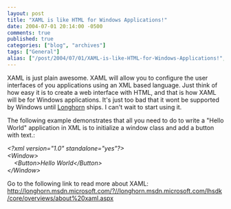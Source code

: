 ```yaml
---
layout: post
title: "XAML is like HTML for Windows Applications!"
date: 2004-07-01 20:14:00 -0500
comments: true
published: true
categories: ["blog", "archives"]
tags: ["General"]
alias: ["/post/2004/07/01/XAML-is-like-HTML-for-Windows-Applications!", "/post/2004/07/01/xaml-is-like-html-for-windows-applications!"]
---
```

<!-- more -->
<P>XAML is just plain awesome. XAML will allow you to configure the user interfaces of you applications using an XML based language. Just think of how easy it is to create a web interface with HTML, and that is how XAML will be for Windows applications. It's just too bad that it wont be supported by Windows until <a title="Windows "Longhorn"" href="http://msdn.microsoft.com/longhorn/" target="_blank">Longhorn</a> ships. I can't wait to start using it.</P>
<P>The following example demonstrates that all you need to do to write a "Hello World" application in XML is to initialize a window class and add a button with text.: </P>
<P><EM>&lt;?xml version="1.0" standalone="yes"?&gt;<BR>&lt;Window&gt;<BR>&nbsp;&nbsp;&nbsp; &lt;Button&gt;Hello World&lt;/Button&gt;<BR>&lt;/Window&gt;</EM><BR></P>
<P>Go to the following link to read more about XAML: <A href="http://longhorn.msdn.microsoft.com/?//longhorn.msdn.microsoft.com/lhsdk/core/overviews/about%20xaml.aspx">http://longhorn.msdn.microsoft.com/?//longhorn.msdn.microsoft.com/lhsdk/core/overviews/about%20xaml.aspx</A></P>
